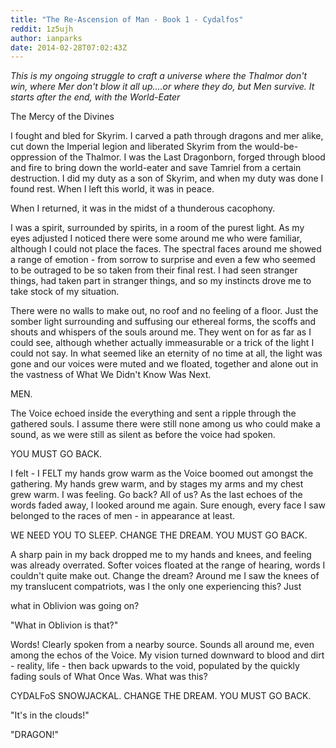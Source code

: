```yaml
---
title: "The Re-Ascension of Man - Book 1 - Cydalfos"
reddit: 1z5ujh
author: ianparks
date: 2014-02-28T07:02:43Z
---
```


*This is my ongoing struggle to craft a universe where the Thalmor don't win, where Mer don't blow it all up....or where they do, but Men survive.  It starts after the end, with the World-Eater*  
  
The Mercy of the Divines  
  


I fought and bled for Skyrim. I carved a path through dragons and mer alike, cut down the Imperial legion and liberated Skyrim from the would-be-oppression of the Thalmor. I was the Last Dragonborn, forged through blood and fire to bring down the world-eater and save Tamriel from a certain destruction. I did my duty as a son of Skyrim, and when my duty was done I found rest. When I left this world, it was in peace.  
  


When I returned, it was in the midst of a thunderous cacophony.  
  


I was a spirit, surrounded by spirits, in a room of the purest light. As my eyes adjusted I noticed there were some around me who were familiar, although I could not place the faces. The spectral faces around me showed a range of emotion - from sorrow to surprise and even a few who seemed to be outraged to be so taken from their final rest. I had seen stranger things, had taken part in stranger things, and so my instincts drove me to take stock of my situation.    
  

  


There were no walls to make out, no roof and no feeling of a floor. Just the somber light surrounding and suffusing our ethereal forms, the scoffs and shouts and whispers of the souls around me. They went on for as far as I could see, although whether actually immeasurable or a trick of the light I could not say. In what seemed like an eternity of no time at all, the light was gone and our voices were muted and we floated, together and alone out in the vastness of What We Didn't Know Was Next.    
  

  


MEN.  
  


The Voice echoed inside the everything and sent a ripple through the gathered souls. I assume there were still none among us who could make a sound, as we were still as silent as before the voice had spoken.  
  


YOU MUST GO BACK.  
  


I felt - I FELT my hands grow warm as the Voice boomed out amongst the gathering. My hands grew warm, and by stages my arms and my chest grew warm. I was feeling. Go back? All of us? As the last echoes of the words faded away, I looked around me again. Sure enough, every face I saw belonged to the races of men - in appearance at least.  
  


WE NEED YOU TO SLEEP.  CHANGE THE DREAM.  YOU MUST GO BACK.  
  


A sharp pain in my back dropped me to my hands and knees, and feeling was already overrated. Softer voices floated at the range of hearing, words I couldn't quite make out. Change the dream? Around me I saw the knees of my translucent compatriots, was I the only one experiencing this? Just   
  


 what in Oblivion was going on?  

"What in Oblivion is that?"  
  


Words! Clearly spoken from a nearby source. Sounds all around me, even among the echos of the Voice. My vision turned downward to blood and dirt - reality, life - then back upwards to the void, populated by the quickly fading souls of What Once Was. What was this?  
  


CYDALFoS SNOWJACKAL.  CHANGE THE DREAM.  YOU MUST GO BACK.  
  


"It's in the clouds!"  
  


"DRAGON!"  
  

